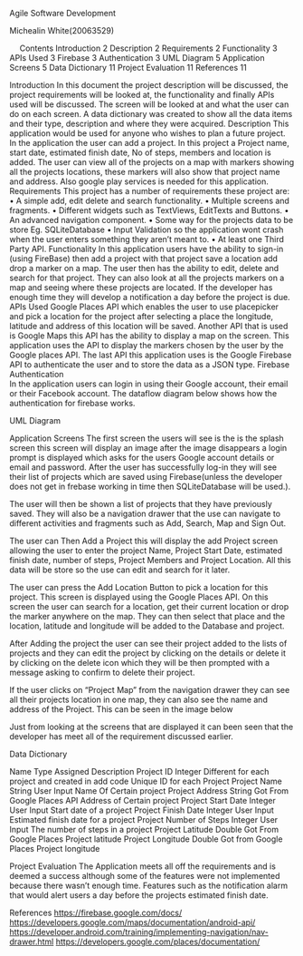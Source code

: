 

Agile Software Development



Michealin White(20063529)






 
Contents
Introduction	2
Description	2
Requirements	2
Functionality	3
APIs Used	3
Firebase	3
Authentication	3
UML Diagram	5
Application Screens	5
Data Dictionary	11
Project Evaluation	11
References	11















Introduction
In this document the project description will be discussed, the project requirements will be looked at, the functionality and finally APIs used will be discussed. The screen will be looked at and what the user can do on each screen. A data dictionary was created to show all the data items and their type, description and where they were acquired. 
Description
This application would be used for anyone who wishes to plan a future project. In the application the user can add a project. In this project a Project name, start date, estimated finish date, No of steps, members and location is added. The user can view all of the projects on a map with markers showing all the projects locations, these markers will also show that project name and address. Also google play services is needed for this application.
Requirements
This project has a number of requirements these project are:
•	A simple add, edit delete and search functionality. 
•	Multiple screens and fragments.
•	Different widgets such as TextViews, EditTexts and Buttons.
•	An advanced navigation component.
•	Some way for the projects data to be store Eg. SQLiteDatabase
•	Input Validation so the application wont crash when the user enters something they aren’t meant to.
•	At least one Third Party API.
Functionality
In this application users have the ability to sign-in (using FireBase)  then add a project with that project save a location add drop a marker on a map. The user then has the ability to edit, delete and search for that project. They can also look at all the projects markers on a map and seeing where these projects are located. If the developer has enough time they will develop a notification a day before the project is due.
APIs Used
Google Places API which enables the user to use placepicker and pick a location for the project after selecting a place the longitude, latitude and address of this location will be saved.
Another API that is used is Google Maps this API has the ability to display a map on the screen. This application uses the API to display the markers chosen by the user by the Google places API.
The last API this application uses is the Google Firebase API to authenticate the user and to store the data as a JSON type.
Firebase
Authentication  
In the application users can login in using their Google account, their email or their Facebook account. The dataflow diagram below shows how the authentication for firebase works.
  

UML Diagram 




Application Screens
The first screen the users will see is the is the splash screen this screen will display an image after the image disappears a login prompt is displayed which asks for the users Google account details or email and password. After the user has successfully log-in they will see their list of projects which are saved using Firebase(unless the developer does not get in frebase working in time then SQLiteDatabase will be used.).


  



	
The user will then be shown a list of projects that they have previously saved. They will also be a navigation drawer that the use can navigate to different activities and fragments such as Add, Search, Map and Sign Out.
 
The user can Then Add a Project this will display the add Project screen allowing the user to enter the project Name, Project Start Date, estimated finish date, number of steps, Project Members and Project Location. All this data will be store so the use can edit and search for it later. 
 
The user can press the Add Location Button to pick a location for this project. This screen is displayed using the Google Places API. On this screen the user can search for a location, get their current location or drop the marker anywhere on the map. They can then select that place and the location, latitude and longitude will be added to the Database and project.
 


After Adding the project the user can see their project added to the lists of projects and they can edit the project by clicking on the details or delete it by clicking on the delete icon which they will be then prompted with a message asking to confirm to delete their project.




 



If the user clicks on “Project Map” from the navigation drawer they can see all their projects location in one map, they can also see the name and address of the Project. This can be seen in the image below

 
Just from looking at the screens that are displayed it can been seen that the developer has meet all of the requirement discussed earlier.








Data Dictionary 

Name	Type	Assigned	Description
Project ID
	Integer 	Different for each project and created in add code	Unique ID for each Project
Project Name
	String	User Input	Name Of Certain project 
Project Address
	String	Got From Google Places API	Address of Certain project 
Project Start Date
	Integer	User Input	Start date of a project
Project Finish Date 
	Integer	User Input	Estimated finish date for a project
Project Number of Steps
	Integer	User Input	The number of steps in a project
Project Latitude 
	Double	Got From Google Places	Project latitude 
Project Longitude	Double	Got from Google Places	Project longitude 

Project Evaluation
The Application meets all off the requirements and is deemed a success although some of the features were not implemented because there wasn’t enough time. Features such as the notification alarm that would alert users a day before the projects estimated finish date.

References
https://firebase.google.com/docs/
https://developers.google.com/maps/documentation/android-api/
https://developer.android.com/training/implementing-navigation/nav-drawer.html
https://developers.google.com/places/documentation/ 

